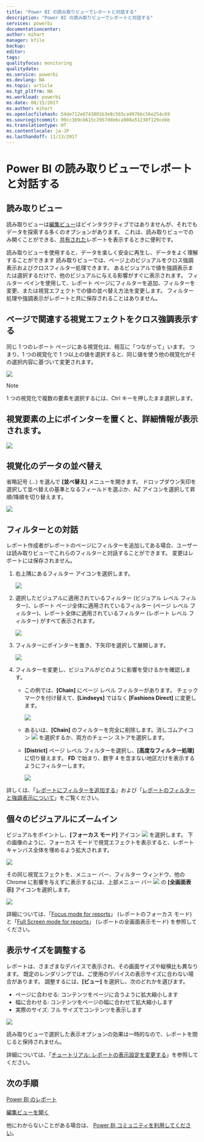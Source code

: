 ```yaml
---
title: "Power BI の読み取りビューでレポートと対話する"
description: "Power BI の読み取りビューでレポートと対話する"
services: powerbi
documentationcenter: 
author: mihart
manager: kfile
backup: 
editor: 
tags: 
qualityfocus: monitoring
qualitydate: 
ms.service: powerbi
ms.devlang: NA
ms.topic: article
ms.tgt_pltfrm: NA
ms.workload: powerbi
ms.date: 08/15/2017
ms.author: mihart
ms.openlocfilehash: 54de712e0743801b3e8c565ca997bbc56e254c69
ms.sourcegitcommit: 99cc3b9cb615c2957dde6ca908a51238f129cebb
ms.translationtype: HT
ms.contentlocale: ja-JP
ms.lasthandoff: 11/13/2017
---
```

# <a name="interact-with-a-report-in-reading-view-in-power-bi"></a>Power BI の読み取りビューでレポートと対話する
## <a name="reading-view"></a>読み取りビュー
読み取りビューは[編集ビュー](service-interact-with-a-report-in-editing-view.md)ほどインタラクティブではありませんが、それでもデータを探索する多くのオプションがあります。 これは、読み取りビューでのみ開くことができる、[共有された](service-share-dashboards.md)レポートを表示するときに便利です。

読み取りビューを使用すると、データを楽しく安全に再生し、データをよく理解することができます 読み取りビューでは、ページ上のビジュアルをクロス強調表示およびクロスフィルター処理できます。  あるビジュアルで値を強調表示または選択するだけで、他のビジュアルに与える影響がすぐに表示されます。 フィルター ペインを使用して、レポート ページにフィルターを追加、フィルターを変更、または視覚エフェクトでの値の並べ替え方法を変更します。 フィルター処理や強調表示がレポートと共に保存されることはありません。

## <a name="cross-highlight-the-related-visualizations-on-a-page"></a>ページで関連する視覚エフェクトをクロス強調表示する
同じ 1 つのレポート ページにある視覚化は、相互に「つながって」います。  つまり、1 つの視覚化で 1 つ以上の値を選択すると、同じ値を使う他の視覚化がその選択内容に基づいて変更されます。

![](media/service-interact-with-a-report-in-reading-view/pagefilter3b.gif)

> [!NOTE]
> 1 つの視覚化で複数の要素を選択するには、Ctrl キーを押したまま選択します。
> 
> 

## <a name="hover-over-visual-elements-to-see-the-details"></a>視覚要素の上にポインターを置くと、詳細情報が表示されます。
![](media/service-interact-with-a-report-in-reading-view/amarillachart.png)

## <a name="sort-the-data-in-a-visualization"></a>視覚化のデータの並べ替え
省略記号 (...) を選んで **[並べ替え]** メニューを開きます。 ドロップダウン矢印を選択して並べ替えの基準となるフィールドを選ぶか、AZ アイコンを選択して昇順/降順を切り替えます。 

![](media/service-interact-with-a-report-in-reading-view/pbi_changechartsort.gif) 

## <a name="interact-with-filters"></a>フィルターとの対話
レポート作成者がレポートのページにフィルターを追加してある場合、ユーザーは読み取りビューでこれらのフィルターと対話することができます。 変更はレポートには保存されません。

1. 右上隅にあるフィルター アイコンを選択します。
   
   ![](media/service-interact-with-a-report-in-reading-view/filters.png)  
2. 選択したビジュアルに適用されているフィルター (ビジュアル レベル フィルター)、レポート ページ全体に適用されているフィルター (ページ レベル フィルター)、レポート全体に適用されているフィルター (レポート レベル フィルター) がすべて表示されます。
   
   ![](media/service-interact-with-a-report-in-reading-view/power-bi-reading-filters.png)
3. フィルターにポインターを置き、下矢印を選択して展開します。
   
   ![](media/service-interact-with-a-report-in-reading-view/power-bi-expan-filter.png)
4. フィルターを変更し、ビジュアルがどのように影響を受けるかを確認します。  
   
   * この例では、**[Chain]** にページ レベル フィルターがあります。 チェックマークを付け替えて、**[Lindseys]** ではなく **[Fashions Direct]** に変更します。
     
     ![](media/service-interact-with-a-report-in-reading-view/power-bi-filter-chain.png)
   * あるいは、**[Chain]** のフィルターを完全に削除します。消しゴムアイコン ![](media/service-interact-with-a-report-in-reading-view/power-bi-eraser-icon.png) を選択するか、両方のチェーン ストアを選択します。
   * **[District]** ページ レベル フィルターを選択し、**[高度なフィルター処理]** に切り替えます。 **FD** で始まり、数字 4 を含まない地区だけを表示するようにフィルターします。
     
     ![](media/service-interact-with-a-report-in-reading-view/power-bi-advanced-filter.png)

詳しくは、「[レポートにフィルターを追加する](power-bi-report-add-filter.md)」および「[レポートのフィルターと強調表示について](power-bi-reports-filters-and-highlighting.md)」をご覧ください。

## <a name="zoom-in-on-individual-visuals"></a>個々のビジュアルにズームイン
ビジュアルをポイントし、**[フォーカス モード]** アイコン ![](media/service-interact-with-a-report-in-reading-view/pbi_popouticon.jpg) を選択します。 下の画像のように、フォーカス モードで視覚エフェクトを表示すると、レポート キャンバス全体を埋めるよう拡大されます。

![](media/service-interact-with-a-report-in-reading-view/powerbi-focus-mode.png)

その同じ視覚エフェクトを、メニュー バー、フィルター ウィンドウ、他の Chrome に影響を与えずに表示するには、上部メニュー バー ![](media/service-interact-with-a-report-in-reading-view/power-bi-focus-icon.png) の **[全画面表示]** アイコンを選択します。

![](media/service-interact-with-a-report-in-reading-view/power-bi-full-screen.png)

詳細については、「[Focus mode for reports](service-focus-mode.md)」 (レポートのフォーカス モード) と「[Full Screen mode for reports](service-fullscreen-mode.md)」 (レポートの全画面表示モード) を参照してください。

## <a name="adjust-the-display-dimensions"></a>表示サイズを調整する
レポートは、さまざまなデバイスで表示され、その画面サイズや縦横比も異なります。  既定のレンダリングでは、ご使用のデバイスの表示サイズに合わない場合があります。  調整するには、**[ビュー]** を選択し、次のどれかを選びます。

* ページに合わせる: コンテンツをページに合うように拡大縮小します
* 幅に合わせる: コンテンツをページの幅に合わせて拡大縮小します
* 実際のサイズ: フル サイズでコンテンツを表示します  

![](media/service-interact-with-a-report-in-reading-view/power-bi-view.png)

  読み取りビューで選択した表示オプションの効果は一時的なので、レポートを閉じると保持されません。

  詳細については、「[チュートリアル: レポートの表示設定を変更する](power-bi-change-report-display-settings.md)」を参照してください。

## <a name="next-steps"></a>次の手順
[Power BI のレポート](service-reports.md)

[編集ビューを開く](service-reading-view-and-editing-view.md)

他にわからないことがある場合は、 [Power BI コミュニティを利用してください](http://community.powerbi.com/)。

